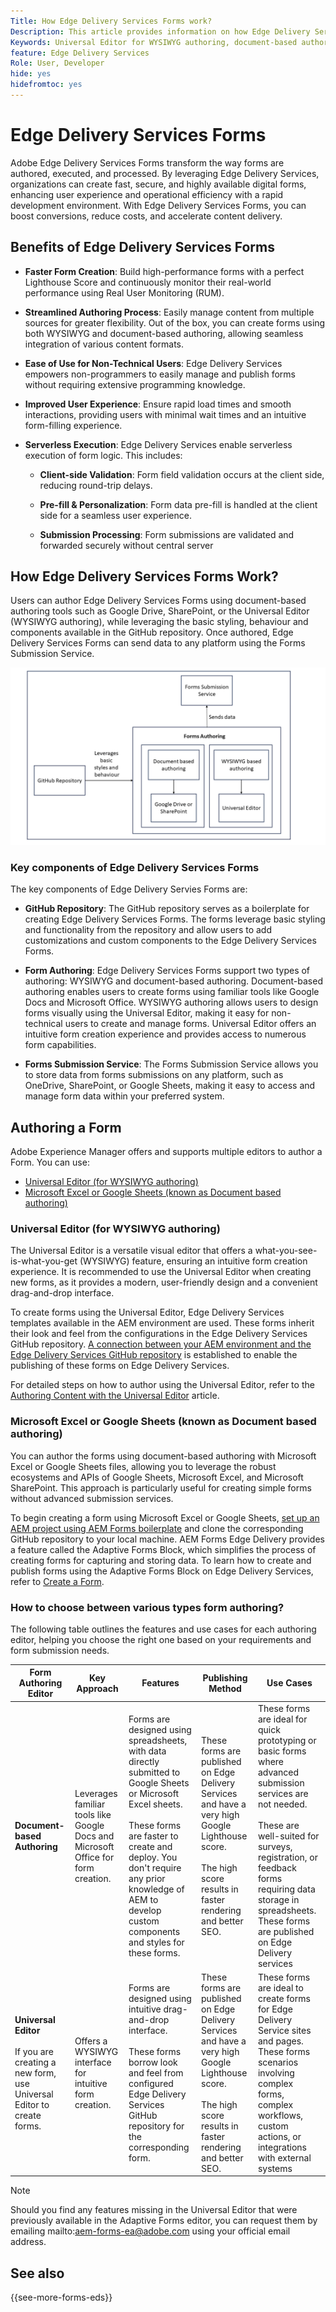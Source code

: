 ```yaml
---
Title: How Edge Delivery Services Forms work?
Description: This article provides information on how Edge Delivery Services Forms work. It also provides information on various form authoring platforms, including the Universal Editor and document-based authoring.
Keywords: Universal Editor for WYSIWYG authoring, document-based authoring, Working of Edge Delivery Services Forms, How Edge Delivery Services Forms work?
feature: Edge Delivery Services
Role: User, Developer
hide: yes
hidefromtoc: yes
---
```


# Edge Delivery Services Forms

Adobe Edge Delivery Services Forms transform the way forms are authored, executed, and processed. By leveraging Edge Delivery Services, organizations can create fast, secure, and highly available digital forms, enhancing user experience and operational efficiency with a rapid development environment. With Edge Delivery Services Forms, you can boost conversions, reduce costs, and accelerate content delivery.

## Benefits of Edge Delivery Services Forms

* **Faster Form Creation**: Build high-performance forms with a perfect Lighthouse Score and continuously monitor their real-world performance using Real User Monitoring (RUM).

* **Streamlined Authoring Process**: Easily manage content from multiple sources for greater flexibility. Out of the box, you can create forms using both WYSIWYG and document-based authoring, allowing seamless integration of various content formats.

* **Ease of Use for Non-Technical Users**: Edge Delivery Services empowers non-programmers to easily manage and publish forms without requiring extensive programming knowledge.
  
* **Improved User Experience**: Ensure rapid load times and smooth interactions, providing users with minimal wait times and an intuitive form-filling experience.

* **Serverless Execution**: Edge Delivery Services enable serverless execution of form logic. This includes:

    * **Client-side Validation**: Form field validation occurs at the client side, reducing round-trip delays.

    * **Pre-fill & Personalization**: Form data pre-fill is handled at the client side for a seamless user experience.

    * **Submission Processing**: Form submissions are validated and forwarded securely without central server 

## How Edge Delivery Services Forms Work?

Users can author Edge Delivery Services Forms using document-based authoring tools such as Google Drive, SharePoint, or the Universal Editor (WYSIWYG authoring), while leveraging the basic styling, behaviour and components available in the GitHub repository. Once authored, Edge Delivery Services Forms can send data to any platform using the Forms Submission Service.

![How Edge Delivery Services Forms works](/help/edge/docs/forms/assets/eds-forms-working.png)

### Key components of Edge Delivery Services Forms

The key components of Edge Delivery Servies Forms are:

* **GitHub Repository**: The GitHub repository serves as a boilerplate for creating Edge Delivery Services Forms. The forms leverage basic styling and functionality from the repository and allow users to add customizations and custom components to the Edge Delivery Services Forms.

* **Form Authoring**: Edge Delivery Services Forms support two types of authoring: WYSIWYG and document-based authoring. Document-based authoring enables users to create forms using familiar tools like Google Docs and Microsoft Office. WYSIWYG authoring allows users to design forms visually using the Universal Editor, making it easy for non-technical users to create and manage forms. Universal Editor offers an intuitive form creation experience and provides access to numerous form capabilities.

* **Forms Submission Service**: The Forms Submission Service allows you to store data from forms submissions on any platform, such as OneDrive, SharePoint, or Google Sheets, making it easy to access and manage form data within your preferred system.

## Authoring a Form

Adobe Experience Manager offers and supports multiple editors to author a Form. You can use:
* [Universal Editor (for WYSIWYG authoring)](#universal-editor-for-wysiwyg-authoring)
* [Microsoft Excel or Google Sheets (known as Document based authoring)](#microsoft-excel-or-google-sheets-known-as-document-based-authoring)

### Universal Editor (for WYSIWYG authoring)

The Universal Editor is a versatile visual editor that offers a what-you-see-is-what-you-get (WYSIWYG) feature, ensuring an intuitive form creation experience. It is recommended to use the Universal Editor when creating new forms, as it provides a modern, user-friendly design and a convenient drag-and-drop interface.

To create forms using the Universal Editor, Edge Delivery Services templates available in the AEM environment are used. These forms inherit their look and feel from the configurations in the Edge Delivery Services GitHub repository. [A connection between your AEM environment and the Edge Delivery Services GitHub repository](/help/edge/docs/forms/publishing-forms.md) is established to enable the publishing of these forms on Edge Delivery Services.

For detailed steps on how to author using the Universal Editor, refer to the [Authoring Content with the Universal Editor](https://experienceleague.adobe.com/en/docs/experience-manager-cloud-service/content/sites/authoring/universal-editor/authoring) article.

### Microsoft Excel or Google Sheets (known as Document based authoring)

You can author the forms using document-based authoring with Microsoft Excel or Google Sheets files, allowing you to leverage the robust ecosystems and APIs of Google Sheets, Microsoft Excel, and Microsoft SharePoint. This approach is particularly useful for creating simple forms without advanced submission services.

To begin creating a form using Microsoft Excel or Google Sheets, [set up an AEM project using AEM Forms boilerplate](/help/edge/docs/forms/tutorial.md#create-a-new-aem-project-pre-configured-with-adaptive-forms-block) and clone the corresponding GitHub repository to your local machine. AEM Forms Edge Delivery provides a feature called the Adaptive Forms Block, which simplifies the process of creating forms for capturing and storing data. To learn how to create and publish forms using the Adaptive Forms Block on Edge Delivery Services, refer to [Create a Form](/help/edge/docs/forms/create-forms.md).

<!--
## Adaptive Forms editors (for Core Components or foundation components based authoring)

You can author forms that are engaging, responsive and dynamic. The Adaptive Form editor provides a user-friendly wizard that allows you to quickly create Adaptive Forms. The form wizard features easy tab navigation, enabling you to select pre-configured templates for foundation or core components, themes, data models, and submission options to create a form efficiently. 

[Authoring forms with Core Components](/help/forms/creating-adaptive-form-core-components.md) allows you to leverage standardized data capture components that can be customized, reducing development time and lowering maintenance costs for digital enrollment experiences. These forms can be published using the Adaptive Forms Block on Edge Delivery Services or through the AEM Publish instance. 

[Authoring forms with Foundation Components](/help/forms/create-an-adaptive-form.md) uses classic data capture components. These forms can only be published using the AEM Publish instance. 

You can also publish forms created using Adaptive Forms Editors on Edge Delivery Services by establishing [connection between your AEM environment and the Edge Delivery Services GitHub repository](/help/edge/docs/forms/publishing-forms.md).


| **Adaptive Forms editors** | Provides a wizard-driven approach to quickly start forms authoring using templates, styling, and predefined fields. | Use these editors to create Core Components based forms or Foundation Components based forms. | These forms can be published on Edge Delivery Services or via AEM Publish instances.  | Use these editors to create Core Components based forms or Foundation Components based forms. Ideal for scenarios involving complex forms, complex workflows, custom actions, or integrations with external systems. |  



## Types of Publishing for Edge Delivery Services Forms

You can publish Edge Delivery Services Forms on one of the following:

* **Edge Delivery Services Form Submission**: Edge Delivery Services Form Submissions ensure that form interactions, including submission and data processing, are handled efficiently and securely. This enables a faster and more reliable user experience, particularly during high traffic periods. By processing form submissions at the edge, Edge Delivery Services minimizes the reliance on a centralized server.

* **AEM Publish instance**: The AEM Forms server offers a publish instance that manages the forms and related assets available to end users.
-->

### How to choose between various types form authoring?

The following table outlines the features and use cases for each authoring editor, helping you choose the right one based on your requirements and form submission needs. 

| **Form Authoring Editor**    | **Key Approach**| **Features** | **Publishing Method** | **Use Cases** |
|--------|-----------|-------|-------|------------------------------------------------|
| **Document-based Authoring**    |  Leverages familiar tools like Google Docs and Microsoft Office for form creation.| Forms are designed using spreadsheets, with data directly submitted to Google Sheets or Microsoft Excel sheets. </br> </br> These forms are faster to create and deploy. You don't require any prior knowledge of AEM to develop custom components and styles for these forms.  | These forms are published on Edge Delivery Services and have a very high Google Lighthouse score. </br> </br>  The high score results in faster rendering and better SEO. | These forms are ideal for quick prototyping or basic forms where advanced submission services are not needed. </br> </br>  These are well-suited for surveys, registration, or feedback forms requiring data storage in spreadsheets. These forms are published on Edge Delivery services |  
| **Universal Editor**  </br> </br> If you are creating a new form, use Universal Editor to create forms.          | Offers a WYSIWYG interface for intuitive form creation.         | Forms are designed using intuitive drag-and-drop interface. </br> </br>  These forms borrow look and feel from configured Edge Delivery Services GitHub repository for the corresponding form. | These forms are published on Edge Delivery Services and have a very high Google Lighthouse score. </br> </br> The high score results in faster rendering and better SEO.  | These forms are ideal to create forms for Edge Delivery Service sites and pages. These forms scenarios involving complex forms, complex workflows, custom actions, or integrations with external systems |  

>[!NOTE]
>
>
> Should you find any features missing in the Universal Editor that were previously available in the Adaptive Forms editor, you can request them by emailing mailto:aem-forms-ea@adobe.com using your official email address.

## See also

{{see-more-forms-eds}}




